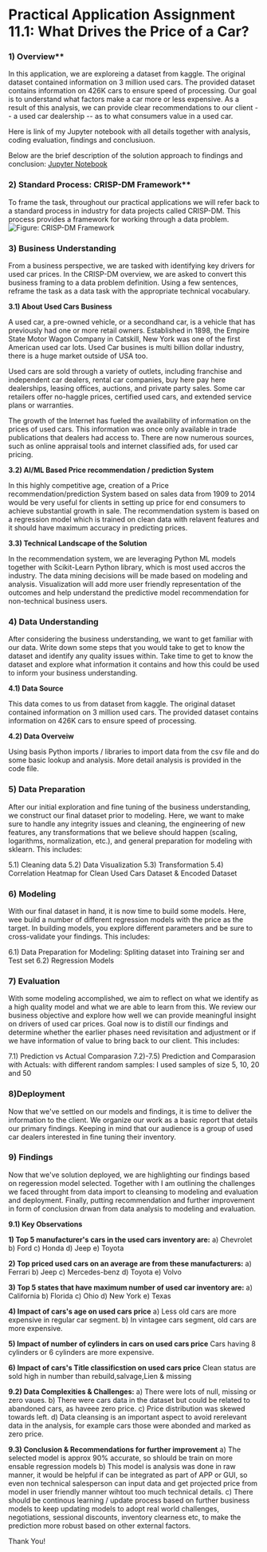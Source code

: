 # Practical Application Assignment 11.1: What Drives the Price of a Car?

### 1) Overview**

In this application, we are exploreing a dataset from kaggle. The original dataset contained information on 3 million used cars. The provided dataset contains information on 426K cars to ensure speed of processing. Our goal is to understand what factors make a car more or less expensive. As a result of this analysis, we can provide clear recommendations to our client -- a used car dealership -- as to what consumers value in a used car.

Here is link of my Jupyter notebook with all details together with analysis, coding evaluation, findings and conclusiuon.


Below are the brief description of the solution approach to findings and conclusion:
[Jupyter Notebook](https://github.com/pbsus23/berkeley-pcert-ai-ml/tree/main/PracticalApp2/prompt_II.ipynb)

### 2) Standard Process: CRISP-DM Framework**

To frame the task, throughout our practical applications we will refer back to a standard process in industry for data projects called CRISP-DM. This process provides a framework for working through a data problem. 
<img src="images/crisp" alt="Figure: CRISP-DM Framework">

### 3) Business Understanding

From a business perspective, we are tasked with identifying key drivers for used car prices. In the CRISP-DM overview, we are asked to convert this business framing to a data problem definition. Using a few sentences, reframe the task as a data task with the appropriate technical vocabulary.

**3.1) About Used Cars Business**

A used car, a pre-owned vehicle, or a secondhand car, is a vehicle that has previously had one or more retail owners. Established in 1898, the Empire State Motor Wagon Company in Catskill, New York was one of the first American used car lots. Used Car busines is multi billion dollar industry, there is a huge market outside of USA too.

Used cars are sold through a variety of outlets, including franchise and independent car dealers, rental car companies, buy here pay here dealerships, leasing offices, auctions, and private party sales. Some car retailers offer no-haggle prices, certified used cars, and extended service plans or warranties.

The growth of the Internet has fueled the availability of information on the prices of used cars. This information was once only available in trade publications that dealers had access to. There are now numerous sources, such as online appraisal tools and internet classified ads, for used car pricing.

**3.2) AI/ML Based Price recommendation / prediction System**

In this highly competitive age, creation of a Price recommendation/prediction System based on sales data from 1909 to 2014 would be very useful for clients in setting up price for end consumers to achieve substantial growth in sale.
The recommendation system is based on a regression model which is trained on clean data with relavent features and it should have maximum accuracy in predicting prices.

**3.3) Technical Landscape of the Solution**

In the recommendation system, we are leveraging Python ML models together with Scikit-Learn Python library, which is most used accros the industry. The data mining decisions will be made based on modeling and analysis.
Visualization will add more user friendly representation of the outcomes and help understand the predictive model recommendation for non-technical business users.

### 4) Data Understanding

After considering the business understanding, we want to get familiar with our data. Write down some steps that you would take to get to know the dataset and identify any quality issues within. Take time to get to know the dataset and explore what information it contains and how this could be used to inform your business understanding.

**4.1) Data Source**

This data comes to us from dataset from kaggle. The original dataset contained information on 3 million used cars. The provided dataset contains information on 426K cars to ensure speed of processing.

**4.2) Data Overveiw**

Using basis Python imports / libraries to import data from the csv file and do some basic lookup and analysis. More detail analysis is provided in the code file.

### 5) Data Preparation

After our initial exploration and fine tuning of the business understanding, we construct our final dataset prior to modeling. Here, we want to make sure to handle any integrity issues and cleaning, the engineering of new features, any transformations that we believe should happen (scaling, logarithms, normalization, etc.), and general preparation for modeling with sklearn. This includes: 

5.1) Cleaning data
5.2) Data Visualization
5.3) Transformation
5.4) Correlation Heatmap for Clean Used Cars Dataset & Encoded Dataset

### 6) Modeling

With our final dataset in hand, it is now time to build some models. Here, wee build a number of different regression models with the price as the target. In building models, you explore different parameters and be sure to cross-validate your findings. This includes:

6.1) Data Preparation for Modeling: Spliting dataset into Training ser and Test set
6.2) Regression Models


### 7) Evaluation

With some modeling accomplished, we aim to reflect on what we identify as a high quality model and what we are able to learn from this. We review our business objective and explore how well we can provide meaningful insight on drivers of used car prices. Goal now is to distill our findings and determine whether the earlier phases need revisitation and adjustment or if we have information of value to bring back to our client. This includes:

7.1) Prediction vs Actual Comparasion
7.2)-7.5) Prediction and Comparasion with Actuals: with different random samples: I used samples of size 5, 10, 20 and 50

### 8)Deployment

Now that we've settled on our models and findings, it is time to deliver the information to the client. We organize our work as a basic report that details our primary findings. Keeping in mind that our audience is a group of used car dealers interested in fine tuning their inventory.

### 9) Findings

Now that we've solution deployed, we are highlighting our findings based on regeression model selected. Together with I am outlining the challenges we faced throught from data import to cleansing to modeling and evaluation and deployment.
Finally, putting recommendation and further improvement in form of conclusion drwan from data analysis to modeling and evaluation.

**9.1) Key Observations**

**1) Top 5 manufacturer's cars in the used cars inventory are:**
a) Chevrolet
b) Ford
c) Honda
d) Jeep
e) Toyota

**2) Top priced used cars on an average are from these manufacturers:**
a) Ferrari
b) Jeep
c) Mercedes-benz
d) Toyota
e) Volvo

**3) Top 5 states that have maximum number of used car inventory are:**
a) California
b) Florida
c) Ohio
d) New York
e) Texas

**4) Impact of cars's age on used cars price**
a) Less old cars are more expensive in regular car segment. 
b) In vintagee cars segment, old cars are more expensive.

**5) Impact of number of cylinders in cars on used cars price**
Cars having 8 cylinders or 6 cylinders are more expensive.

**6) Impact of cars's Title classificstion on used cars price**
Clean status are sold high in number than rebuild,salvage,Lien & missing

**9.2) Data Complexities & Challenges:**
a) There were lots of null, missing or zero vaues. 
b) There were cars data in the dataset but could be related to abandoned cars, as haveee zero price. 
c) Price distribution was skewed towards left. d) Data cleansing is an important aspect to avoid rerelevant data in the analysis, for example cars those were abonded and marked as zero price.

**9.3) Conclusion & Recommendations for further improvement**
a) The selected model is approx 90% accurate, so shlould be train on more ensable regression models
b) This model is analysis was done in raw manner, it would be helpful if can be integrated as part of APP or GUI, so even non technical salesperson can input data and get projected price from model in user friendly manner wihtout too much technical details.
c) There should be continous learning / update process based on further business models to keep updating models to adopt real world challenges, negotiations, sessional discounts, inventory clearness etc, to make the prediction more robust based on other external factors.

Thank You!